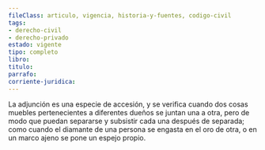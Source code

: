 ```yaml
---
fileClass: articulo, vigencia, historia-y-fuentes, codigo-civil
tags:
- derecho-civil
- derecho-privado
estado: vigente
tipo: completo
libro:
titulo:
parrafo:
corriente-juridica:
---
```

La adjunción es una especie de accesión, y se verifica cuando dos cosas muebles pertenecientes a diferentes dueños se juntan una a otra, pero de modo que puedan separarse y subsistir cada una después de separada; como cuando el diamante de una persona se engasta en el oro de otra, o en un marco ajeno se pone un espejo propio.